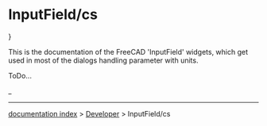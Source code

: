 # InputField/cs
}

This is the documentation of the FreeCAD \'InputField\' widgets, which get used in most of the dialogs handling parameter with units.

ToDo\...



_

---
[documentation index](../README.md) > [Developer](Category_Developer.md) > InputField/cs

